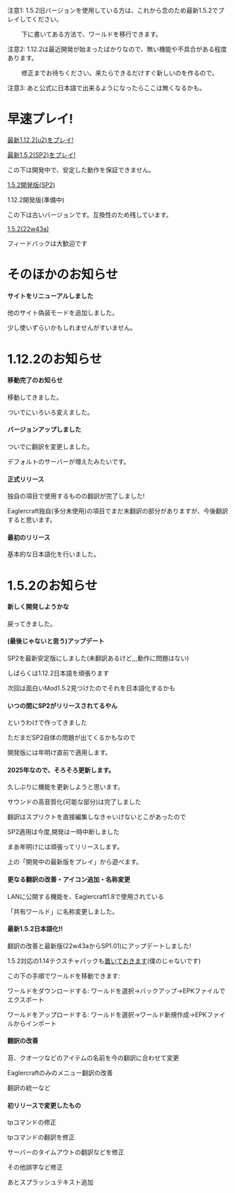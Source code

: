﻿注意1: 1.5.2旧バージョンを使用している方は、これから念のため最新1.5.2でプレイしてください。

　　   下に書いてある方法で、ワールドを移行できます。

注意2: 1.12.2は最近開発が始まったばかりなので、無い機能や不具合がある程度あります。

　　   修正までお待ちください。来たらできるだけすぐ新しいのを作るので。

注意3: あと公式に日本語で出来るようになったらここは無くなるかも。

# 早速プレイ!

[最新1.12.2(u2)をプレイ!](https://magurock.github.io/Eaglercraft-for-Japan/Play/1122-Lat/)

[最新1.5.2(SP2)をプレイ!](https://magurock.github.io/Eaglercraft-for-Japan/Play/152-Lat/)

この下は開発中で、安定した動作を保証できません。

[1.5.2開発版(SP2)](https://magurock.github.io/Eaglercraft-for-Japan/Play/Test-152/)

1.12.2開発版(準備中)

この下は古いバージョンです。互換性のため残しています。

[1.5.2(22w43a)](https://magurock.github.io/Eaglercraft-for-Japan/Play/152-2243/)

フィードバックは大歓迎です

# そのほかのお知らせ

#### サイトをリニューアルしました

他のサイト偽装モードを追加しました。

少し使いずらいかもしれませんがすいません。

# 1.12.2のお知らせ

#### 移動完了のお知らせ

移動してきました。

ついでにいろいろ変えました。

#### バージョンアップしました

ついでに翻訳を変更しました。

デフォルトのサーバーが増えたみたいです。

#### 正式リリース

独自の項目で使用するものの翻訳が完了しました!

Eaglercraft独自(多分未使用)の項目でまだ未翻訳の部分がありますが、今後翻訳すると思います。

#### 最初のリリース

基本的な日本語化を行いました。

# 1.5.2のお知らせ

#### 新しく開発しようかな

戻ってきました。

#### (最後じゃないと思う)アップデート

SP2を最新安定版にしました(未翻訳あるけど,,,動作に問題はない)

しばらくは1.12.2日本語を頑張ります

次回は面白いMod1.5.2見つけたのでそれを日本語化するかも

#### いつの間にSP2がリリースされてるやん

というわけで作ってきました

ただまだSP2自体の問題が出てくるかもなので

開発版には年明け直前で適用します。

#### 2025年なので、そろそろ更新します。

久しぶりに機能を更新しようと思います。

サウンドの高音質化(可能な部分)は完了しました

翻訳はスプリクトを直接編集しなきゃいけないとこがあったので

SP2適用は今度,開発は一時中断しました

まあ年明けには頑張ってリリースします。

上の「開発中の最新版をプレイ」から遊べます。

#### 更なる翻訳の改善・アイコン追加・名称変更

LANに公開する機能を、Eaglercraft1.8で使用されている

「共有ワールド」に名称変更しました。

#### 最新1.5.2日本語化!!

翻訳の改善と最新版(22w43aからSP1.01)にアップデートしました!

1.5.2対応の1.14テクスチャパックも[置いておきます](https://www.mediafire.com/file/l30m7bucmlozgw5/1.14+Textures+MC1.5.2.zip/file)(僕のじゃないです)

この下の手順でワールドを移動できます:

ワールドをダウンロードする: ワールドを選択→バックアップ→EPKファイルでエクスポート

ワールドをアップロードする: ワールドを選択→ワールド新規作成→EPKファイルからインポート

#### 翻訳の改善

苔、クオーツなどのアイテムの名前を今の翻訳に合わせて変更

Eaglercraftのみのメニュー翻訳の改善

翻訳の統一など

#### 初リリースで変更したもの

tpコマンドの修正

tpコマンドの翻訳を修正

サーバーのタイムアウトの翻訳などを修正

その他誤字など修正

あとスプラッシュテキスト追加